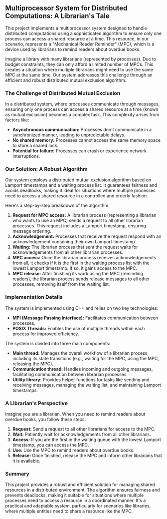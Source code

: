 ## Multiprocessor System for Distributed Computations: A Librarian's Tale

This project implements a multiprocessor system designed to handle distributed computations using a sophisticated algorithm to ensure only one process can access a shared resource at a time. This resource, in our scenario, represents a "Mechanical Reader Reminder" (MPC), which is a device used by librarians to remind readers about overdue books.

Imagine a library with many librarians (represented by processes). Due to budget constraints, they can only afford a limited number of MPCs.  This creates a situation where multiple librarians might need to use the same MPC at the same time. Our system addresses this challenge through an efficient and robust distributed mutual exclusion algorithm.

### The Challenge of Distributed Mutual Exclusion

In a distributed system, where processes communicate through messages, ensuring only one process can access a shared resource at a time (known as mutual exclusion) becomes a complex task.  This complexity arises from factors like:

* **Asynchronous communication:** Processes don't communicate in a synchronized manner, leading to unpredictable delays.
* **No shared memory:** Processes cannot access the same memory space to store a shared lock.
* **Potential for failure:** Processes can crash or experience network interruptions.

### Our Solution: A Robust Algorithm

Our system employs a distributed mutual exclusion algorithm based on Lamport timestamps and a waiting process list. It guarantees fairness and avoids deadlocks, making it ideal for situations where multiple processes need to access a shared resource in a controlled and orderly fashion.

Here's a step-by-step breakdown of the algorithm:

1. **Request for MPC access:** A librarian process (representing a librarian who wants to use an MPC) sends a request to all other librarian processes. This request includes a Lamport timestamp, ensuring message ordering.
2. **Acknowledgement:** Processes that receive the request respond with an acknowledgement containing their own Lamport timestamp.
3. **Waiting:** The librarian process that sent the request waits for acknowledgements from all other librarian processes.
4. **MPC access:** Once the librarian process receives acknowledgements from all, it checks if it is the first in the waiting process list with the lowest Lamport timestamp. If so, it gains access to the MPC.
5. **MPC release:** After finishing its work using the MPC (reminding readers), the librarian process sends release messages to all other processes, removing itself from the waiting list.

### Implementation Details

The system is implemented using C++ and relies on two key technologies:

* **MPI (Message Passing Interface):** Facilitates communication between processes.
* **POSIX Threads:** Enables the use of multiple threads within each process for improved efficiency.

The system is divided into three main components:

* **Main thread:** Manages the overall workflow of a librarian process, including its state transitions (e.g., waiting for the MPC, using the MPC, releasing the MPC).
* **Communication thread:** Handles incoming and outgoing messages, facilitating communication between librarian processes.
* **Utility library:** Provides helper functions for tasks like sending and receiving messages, managing the waiting list, and maintaining Lamport timestamps.

### A Librarian's Perspective

Imagine you are a librarian. When you need to remind readers about overdue books, you follow these steps:

1. **Request:**  Send a request to all other librarians for access to the MPC.
2. **Wait:**  Patiently wait for acknowledgements from all other librarians.
3. **Access:**  If you are the first in the waiting queue with the lowest Lamport timestamp, you can access the MPC.
4. **Use:**  Use the MPC to remind readers about overdue books.
5. **Release:**  Once finished, release the MPC and inform other librarians that it is available.

### Summary

This project provides a robust and efficient solution for managing shared resources in a distributed environment. The algorithm ensures fairness and prevents deadlocks, making it suitable for situations where multiple processes need to access a resource in a coordinated manner.  It's a practical and adaptable system, particularly for scenarios like libraries, where multiple entities need to share a resource like the MPC.

